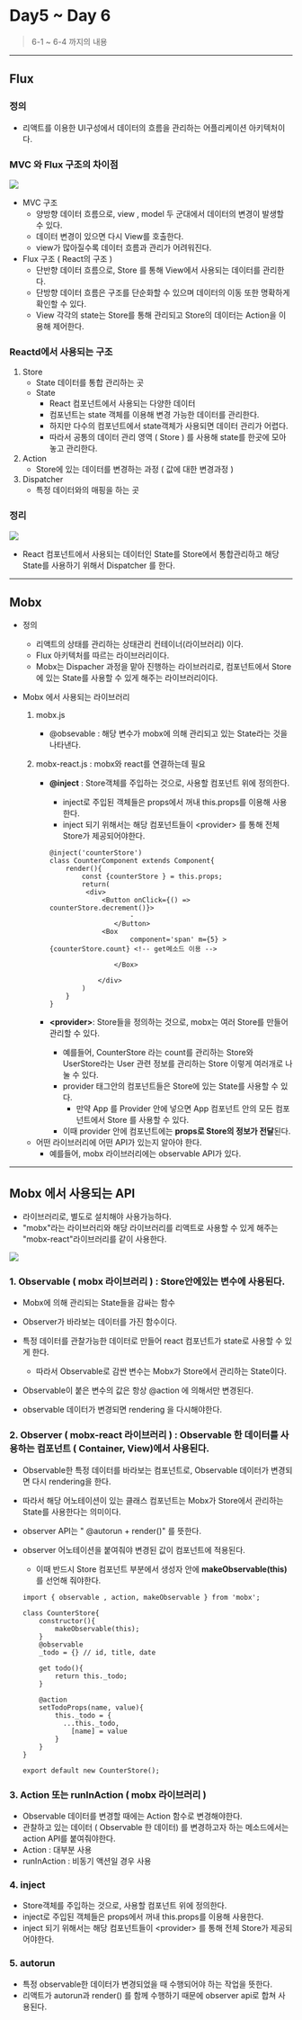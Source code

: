 # Day5 ~  Day 6

> 6-1 ~ 6-4 까지의 내용 

---

## Flux

### 정의

- 리액트를 이용한 UI구성에서 데이터의 흐름을 관리하는 어플리케이션 아키텍처이다. 

### MVC 와 Flux 구조의 차이점 

<img src="./images/mvc구조와flux구조차이점.png">

- MVC 구조
  - 양방향 데이터 흐름으로, view , model 두 군대에서 데이터의 변경이 발생할 수 있다. 
  - 데이터 변경이 있으면 다시 View를 호출한다.
  - view가 많아질수록 데이터 흐름과 관리가 어려워진다. 
- Flux 구조 ( React의 구조 )
  - 단반향 데이터 흐름으로, Store 를 통해 View에서 사용되는 데이터를 관리한다. 
  - 단방향 데이터 흐름은 구조를 단순화할 수 있으며 데이터의 이동 또한 명확하게 확인할 수 있다. 
  - View 각각의 state는 Store를 통해 관리되고 Store의 데이터는 Action을 이용해 제어한다. 

### Reactd에서 사용되는 구조 

1. Store
   - State 데이터를 통합 관리하는 곳 
   - State 
     - React 컴포넌트에서 사용되는 다양한 데이터
     - 컴포넌트는 state 객체를 이용해 변경 가능한 데이터를 관리한다. 
     - 하지만 다수의 컴포넌트에서 state객체가 사용되면 데이터 관리가 어렵다. 
     - 따라서 공통의 데이터 관리 영역 ( Store ) 를 사용해 state를 한곳에 모아놓고 관리한다. 
2. Action
   - Store에 있는 데이터를 변경하는 과정 ( 값에 대한 변경과정 )
3. Dispatcher
   - 특정 데이터와의 매핑을 하는 곳 

### 정리 

<img src="./images/flux아키텍처구조.png">

- React 컴포넌트에서 사용되는 데이터인 State를 Store에서 통합관리하고 해당 State를 사용하기 위해서 Dispatcher 를 한다. 

---

##  Mobx

- 정의
  - 리액트의 상태를 관리하는 상태관리 컨테이너(라이브러리) 이다. 
  - Flux 아키텍처를 따르는 라이브러리이다.  
  - Mobx는 Dispacher 과정을 맡아 진행하는 라이브러리로, 컴포넌트에서 Store에 있는 State를 사용할 수 있게 해주는 라이브러리이다. 

- Mobx 에서 사용되는 라이브러리 

  1. mobx.js
  
     - @obsevable : 해당 변수가 mobx에 의해 관리되고 있는 State라는 것을 나타낸다. 
  
  2. mobx-react.js : mobx와 react를 연결하는데 필요 
  
     - **@inject** : Store객체를 주입하는 것으로, 사용할 컴포넌트 위에 정의한다. 
  
       - inject로 주입된 객체들은 props에서 꺼내 this.props를 이용해 사용한다. 
       - inject 되기 위해서는 해당 컴포넌트들이 \<provider> 를 통해 전체 Store가 제공되어야한다. 
  
       ```react
       @inject('counterStore')
       class CounterComponent extends Component{
           render(){
               const {counterStore } = this.props;
               return(
               	<div>
                   	<Button onClick={() => counterStore.decrement()}>
                           -
                       </Button>
                   	<Box
                           component='span' m={5} > {counterStore.count} <!-- get메소드 이용 -->
                       
                       </Box>
                   
                   </div>
               )
           }
       }
       ```
  
     - **\<provider>**: Store들을 정의하는 것으로, mobx는 여러 Store를 만들어 관리할 수 있다. 
  
       - 예를들어, CounterStore 라는 count를 관리하는 Store와 UserStore라는 User 관련 정보를 관리하는 Store 이렇게 여러개로 나눌 수 있다. 
       - provider 태그안의 컴포넌트들은 Store에 있는 State를 사용할 수 있다. 
         - 만약 App 를 Provider 안에 넣으면 App 컴포넌트 안의 모든 컴포넌트에서 Store 를 사용할 수 있다. 
       - 이때 provider 안에 컴포넌트에는 **props로 Store의 정보가 전달**된다.  
  
  - 어떤 라이브러리에 어떤 API가 있는지 알아야 한다. 
    - 예를들어, mobx 라이브러리에는 observable API가 있다. 
  

----

## Mobx 에서 사용되는 API 

- 라이브러리로, 별도로 설치해야 사용가능하다. 
- "mobx"라는 라이브러리와 해당 라이브러리를 리액트로 사용할 수 있게 해주는 "mobx-react"라이브러리를 같이 사용한다. 

<img src="./images/Mobx예시1.png">

### 1. Observable ( mobx 라이브러리 ) : Store안에있는 변수에 사용된다. 

- Mobx에 의해 관리되는 State들을 감싸는 함수 
- Observer가 바라보는 데이터를 가진 함수이다. 
- 특정 데이터를 관찰가능한 데이터로 만들어 react 컴포넌트가 state로 사용할 수 있게 한다. 
  - 따라서 Observable로 감싼 변수는 Mobx가 Store에서 관리하는 State이다. 

- Observable이 붙은 변수의 값은 항상 @action 에 의해서만 변경된다. 
- observable 데이터가 변경되면 rendering 을 다시해야한다. 

### 2. Observer ( mobx-react 라이브러리 ) : Observable 한 데이터를 사용하는 컴포넌트 (  Container, View)에서 사용된다. 

- Observable한 특정 데이터를 바라보는 컴포넌트로, Observable 데이터가 변경되면 다시 rendering을 한다. 
- 따라서 해당 어노테이션이 있는 클래스 컴포넌트는 Mobx가 Store에서 관리하는 State를 사용한다는 의미이다. 
- observer API는 " @autorun + render()" 를 뜻한다. 
- observer 어노테이션을 붙여줘야 변경된 값이 컴포넌트에 적용된다. 

  - 이때 반드시 Store 컴포넌트 부분에서 생성자 안에 **makeObservable(this)** 를 선언해 줘야한다. 

  ```react
  import { observable , action, makeObservable } from 'mobx';
  
  class CounterStore{
      constructor(){
          makeObservable(this);
      }
      @observable
      _todo = {} // id, title, date
      
      get todo(){
          return this._todo;
      }
      
      @action
      setTodoProps(name, value){
          this._todo = {
          	...this._todo,
              [name] = value
          }
      }
  }
  
  export default new CounterStore();
  
  ```

### 3. Action 또는 runInAction ( mobx 라이브러리 )

- Observable 데이터를 변경할 때에는 Action 함수로 변경해야한다. 
- 관찰하고 있는 데이터 ( Observable 한 데이터) 를 변경하고자 하는 메소드에서는 action API를 붙여줘야한다.
- Action : 대부분 사용 
- runInAction : 비동기 액션일 경우 사용 

### 4. inject 

-  Store객체를 주입하는 것으로, 사용할 컴포넌트 위에 정의한다. 
- inject로 주입된 객체들은 props에서 꺼내 this.props를 이용해 사용한다. 
- inject 되기 위해서는 해당 컴포넌트들이 \<provider> 를 통해 전체 Store가 제공되어야한다. 

### 5. autorun

- 특정 observable한 데이터가 변경되었을 때 수행되어야 하는 작업을 뜻한다. 
- 리액트가 autorun과 render() 를 함께 수행하기 때문에 observer api로 합쳐 사용된다.

